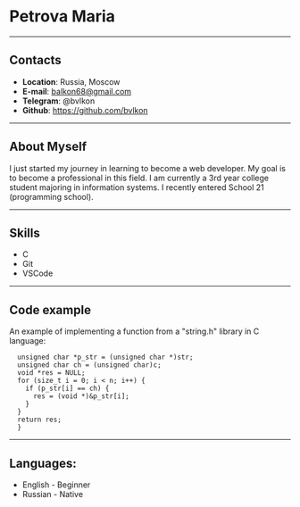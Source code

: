 # Petrova Maria
************************

## Contacts

* **Location**: Russia, Moscow
* **E-mail**: balkon68@gmail.com
* **Telegram**: @bvlkon
* **Github**: https://github.com/bvlkon
************************
## About Myself

I just started my journey in learning to become a web developer. My goal is to become a professional in this field. I am currently a 3rd year college student majoring in information systems. I recently entered School 21 (programming school).
************************
## Skills

* C
* Git
* VSCode
************************
## Code example
An example of implementing a function from a "string.h" library in C language:

```void *s21_memchr(const void *str, int c, s21_size_t n) {
  unsigned char *p_str = (unsigned char *)str;
  unsigned char ch = (unsigned char)c;
  void *res = NULL;
  for (size_t i = 0; i < n; i++) {
    if (p_str[i] == ch) {
      res = (void *)&p_str[i];
    }
  }
  return res;
  }
  ```
************************
## Languages:
* English - Beginner
* Russian - Native 